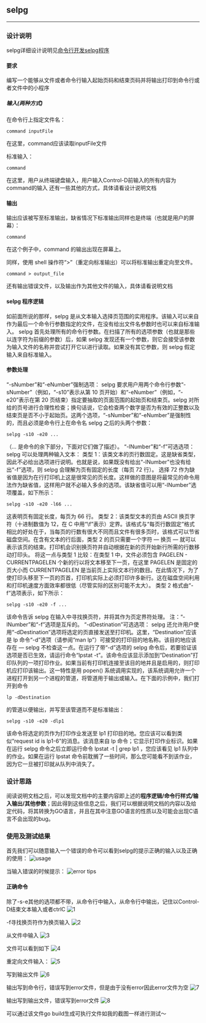 ## selpg
----
### 设计说明

selpg详细设计说明见[命令行开发selpg程序](https://www.ibm.com/developerworks/cn/linux/shell/clutil/index.html)

#### 要求
编写一个能够从文件或者命令行输入起始页码和结束页码并将输出打印到命令行或者文件中的小程序
##### 输入(两种方式)
在命令行上指定文件名：
```
command inputFile
```
在这里，command应该读取inputFile文件

标准输入：
```
command
```
在这里，用户从终端键盘输入，用户输入Control-D前输入的所有内容为command的输入
还有一些其他的方式，具体请看设计说明文档

#### 输出
输出应该被写至标准输出，缺省情况下标准输出同样也是终端（也就是用户的屏幕）：
````
command
````
在这个例子中，command 的输出出现在屏幕上。

同样，使用 shell 操作符“>”（重定向标准输出）可以将标准输出重定向至文件。
````
command > output_file
````
还有输出错误文件，以及输出作为其他文件的输入，具体请看说明文档

#### selpg 程序逻辑
如前面所说的那样，selpg 是从文本输入选择页范围的实用程序。该输入可以来自作为最后一个命令行参数指定的文件，在没有给出文件名参数时也可以来自标准输入。
selpg 首先处理所有的命令行参数。在扫描了所有的选项参数（也就是那些以连字符为前缀的参数）后，如果 selpg 发现还有一个参数，则它会接受该参数为输入文件的名称并尝试打开它以进行读取。如果没有其它参数，则 selpg 假定输入来自标准输入。

#### 参数处理
“-sNumber”和“-eNumber”强制选项：
selpg 要求用户用两个命令行参数“-sNumber”（例如，“-s10”表示从第 10 页开始）和“-eNumber”（例如，“-e20”表示在第 20 页结束）指定要抽取的页面范围的起始页和结束页。selpg 对所给的页号进行合理性检查；换句话说，它会检查两个数字是否为有效的正整数以及结束页是否不小于起始页。这两个选项，“-sNumber”和“-eNumber”是强制性的，而且必须是命令行上在命令名 selpg 之后的头两个参数：
````
selpg -s10 -e20 ...
````

（... 是命令的余下部分，下面对它们做了描述）。
“-lNumber”和“-f”可选选项：
selpg 可以处理两种输入文本：
类型 1：该类文本的页行数固定。这是缺省类型，因此不必给出选项进行说明。也就是说，如果既没有给出“-lNumber”也没有给出“-f”选项，则 selpg 会理解为页有固定的长度（每页 72 行）。
选择 72 作为缺省值是因为在行打印机上这是很常见的页长度。这样做的意图是将最常见的命令用法作为缺省值，这样用户就不必输入多余的选项。该缺省值可以用“-lNumber”选项覆盖，如下所示：
````
selpg -s10 -e20 -l66 ...
````
这表明页有固定长度，每页为 66 行。
类型 2：该类型文本的页由 ASCII 换页字符（十进制数值为 12，在 C 中用“\f”表示）定界。该格式与“每页行数固定”格式相比的好处在于，当每页的行数有很大不同而且文件有很多页时，该格式可以节省磁盘空间。在含有文本的行后面，类型 2 的页只需要一个字符 ― 换页 ― 就可以表示该页的结束。打印机会识别换页符并自动根据在新的页开始新行所需的行数移动打印头。
将这一点与类型 1 比较：在类型 1 中，文件必须包含 PAGELEN - CURRENTPAGELEN 个新的行以将文本移至下一页，在这里 PAGELEN 是固定的页大小而 CURRENTPAGELEN 是当前页上实际文本行的数目。在此情况下，为了使打印头移至下一页的页首，打印机实际上必须打印许多新行。这在磁盘空间利用和打印机速度方面效率都很低（尽管实际的区别可能不太大）。
类型 2 格式由“-f”选项表示，如下所示：
````
selpg -s10 -e20 -f ...
````
该命令告诉 selpg 在输入中寻找换页符，并将其作为页定界符处理。
注：“-lNumber”和“-f”选项是互斥的。
“-dDestination”可选选项：
selpg 还允许用户使用“-dDestination”选项将选定的页直接发送至打印机。这里，“Destination”应该是 lp 命令“-d”选项（请参阅“man lp”）可接受的打印目的地名称。该目的地应该存在 ― selpg 不检查这一点。在运行了带“-d”选项的 selpg 命令后，若要验证该选项是否已生效，请运行命令“lpstat -t”。该命令应该显示添加到“Destination”打印队列的一项打印作业。如果当前有打印机连接至该目的地并且是启用的，则打印机应打印该输出。这一特性是用 popen() 系统调用实现的，该系统调用允许一个进程打开到另一个进程的管道，将管道用于输出或输入。在下面的示例中，我们打开到命令
````
lp -dDestination
````
的管道以便输出，并写至该管道而不是标准输出：
````
selpg -s10 -e20 -dlp1
````
该命令将选定的页作为打印作业发送至 lp1 打印目的地。您应该可以看到类似“request id is lp1-6”的消息。该消息来自 lp 命令；它显示打印作业标识。如果在运行 selpg 命令之后立即运行命令 lpstat -t | grep lp1 ，您应该看见 lp1 队列中的作业。如果在运行 lpstat 命令前耽搁了一些时间，那么您可能看不到该作业，因为它一旦被打印就从队列中消失了。

### 设计思路
阅读说明文档之后，可以发现文档中的主要内容即上述的**程序逻辑/命令行样式/输入输出/其他参数**；因此得到这些信息之后，我们可以根据说明文档的内容以及给定代码，将其转换为GO语言，并且在其中注意GO语言的性质以及可能会出现C语言不会出现的bug。

### 使用及测试结果
首先我们可以随意输入一个错误的命令可以看到selpg的提示正确的输入以及正确的使用：
![usage](images/2017/10/usage.png)

当输入错误的时候提示：
![error tips](images/2017/10/error-tips.png)

#### 正确命令
除了-s-e其他的选项都不带，从命令行中输入，从命令行中输出，记住以Control-D结束文本输入或者ctrlC
![1](images/2017/10/1.png)

-f寻找换页符作为换页输入
![2](images/2017/10/2.png)

从文件中输入
![3](images/2017/10/3.png)

文件可以看到如下
![4](images/2017/10/4.png)

重定向文件输入：
![5](images/2017/10/5.png)

写到输出文件
![6](images/2017/10/6.png)

输出写到命令行，错误写到error文件，但是由于没有error因此error文件为空
![7](images/2017/10/7.png)

输出写到输出文件，错误写到error文件
![8](images/2017/10/8.png)

可以通过该文件go build生成可执行文件如我的截图一样进行测试～
